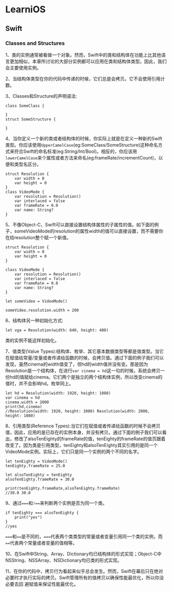 # LearniOS

## Swift

### Classes and Structures

1、类的实例通常被看做一个对象。然而，Swift中的类和结构体在功能上比其他语言更加相似，本章所讨论的大部分实例都可以应用在类和结构体类型。因此，我们会主要使用实例。

2、当结构体类型在你的代码中传递的时候，它们总是会拷贝。它不会使用引用计数。

3、Classes和Structure的声明语法:

```
class SomeClass {
    
}
struct SomeStructure {

}
```
4、当你定义一个新的类或者结构体的时候，你实际上就是在定义一种新的Swift类型。你应该使用`UpperCamelCase`(eg:SomeClass/SomeStructure)这种命名方式来符合Swift的命名标准(eg:String/Int/Bool)。相反的，你应该用`lowerCamelCase`来个属性或者方法来命名(eg:frameRate/incrementCount)，以便和类型名区分。

```
struct Resolution {
    var width = 0
    var height = 0
}
class VideoMode {
    var resolution = Resolution()
    var interlaced = false
    var frameRate = 0.0
    var name: String?
}
```

5、不像Object-C，Swift可以直接设置结构体属性的子属性的值。如下面的例子，someVideoMode的resolution的属性width的值可以直接设置，而不需要你在给resolution整个赋一个新值。

```
struct Resolution {
    var width = 0
    var height = 0
}

class VideoMode {
    var resolution = Resolution()
    var interlaced = false
    var frameRate = 0.0
    var name: String?
}

let someVideo = VideoMode()

someVideo.resolution.width = 200
```

6、结构体另一种初始化方式:

```
let vga = Resolution(width: 640, height: 480)
```

类的实例不能这样初始化。

7、值类型(Value Types):结构体、枚举、其它基本数据类型等都是值类型。当它在赋值给常量/变量或者传递给函数的时候，会拷贝值。通过下面的例子我们可以发现，虽然cinema的width值变了，但hd的width值并没有变。那是因为Resolution是一个结构体，在进行`var cinema = hd`这一句的时候，系统会拷贝一份hd的值赋给cinema。它们两个是独立的两个结构体实例，所以改变cinema的值时，并不会影响hd。枚举同上。

```
let hd = Resolution(width: 1920, height: 1080)
var cinema = hd
cinema.width = 2000
print(hd,cinema)
//Resolution(width: 1920, height: 1080) Resolution(width: 2000, height: 1080)
```

8、引用类型(Reference Types):当它们在赋值或者传递给函数的时候不会拷贝值，因此，应用的是已存在的实例本身，并没有拷贝。通过下面的例子我们可以看出，修改了alsoTenEighty的frameRate的值，tenEighty的frameRate的值页跟着改变了。因为类是引用类型，tenEighty和alsoTenEighty其实引用的是同一个VideoMode实例。实际上，它们只是同一个实例的两个不同的名字。

```
let tenEighty = VideoMode()
tenEighty.frameRate = 25.0

let alsoTenEighty = tenEighty
alsoTenEighty.frameRate = 30.0

print(tenEighty.frameRate,alsoTenEighty.frameRate)
//30.0 30.0
```

9、通过`===`和`!==`来判断两个实例是否为同一个类。

```
if tenEighty === alsoTenEighty {
    print("yes")
}
//yes
```

`===`和`==`是不同的，`===`代表两个类类型的常量或者变量引用同一个类的实例，而`==`代表两个常量或者变量的值相等。

10、在Swift中String、Array、Dictionary均已结构体的形式实现；Object-C中NSString、NSSArray、NSDictionary均已类的形式实现。

11、在你的代码中，拷贝行为看起来似乎总会发生。然而，Swift在幕后只在绝对必要时才执行实际的拷贝。Swift管理所有的值拷贝以确保性能最优化，所以你没必要去回 避赋值来保证性能最优化。
